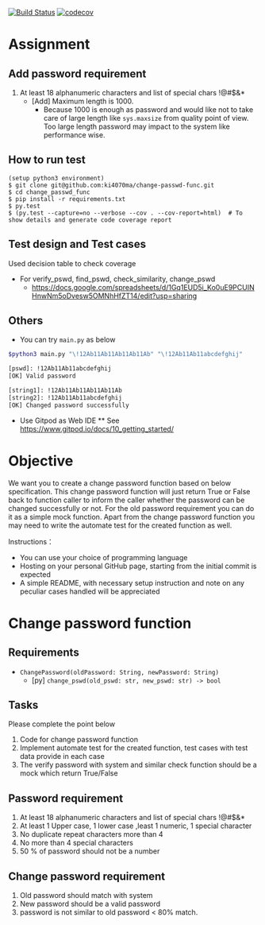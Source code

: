 [![Build Status](https://travis-ci.org/ki4070ma/change-passwd-func.svg?branch=master)](https://travis-ci.org/ki4070ma/change-passwd-func)
[![codecov](https://codecov.io/gh/ki4070ma/change-passwd-func/branch/master/graph/badge.svg)](https://codecov.io/gh/ki4070ma/change-passwd-func)

# Assignment

## Add password requirement
1. At least 18 alphanumeric characters and list of special chars !@#$&*
   * [Add] Maximum length is 1000.
      * Because 1000 is enough as password and would like not to take care of large length like `sys.maxsize` from quality point of view. Too large length password may impact to the system like performance wise.


## How to run test

```
(setup python3 environment)
$ git clone git@github.com:ki4070ma/change-passwd-func.git
$ cd change_passwd_func
$ pip install -r requirements.txt
$ py.test
$ (py.test --capture=no --verbose --cov . --cov-report=html)  # To show details and generate code coverage report
```

## Test design and Test cases
Used decision table to check coverage

* For verify_pswd, find_pswd, check_similarity, change_pswd
    * https://docs.google.com/spreadsheets/d/1Gq1EUD5i_Ko0uE9PCUINHnwNm5oDvesw5OMNhHfZT14/edit?usp=sharing

## Others
* You can try ```main.py``` as below

```bash
$python3 main.py "\!12Ab11Ab11Ab11Ab11Ab" "\!12Ab11Ab11abcdefghij"

[pswd]: !12Ab11Ab11abcdefghij
[OK] Valid password

[string1]: !12Ab11Ab11Ab11Ab11Ab
[string2]: !12Ab11Ab11abcdefghij
[OK] Changed password successfully
```

* Use Gitpod as Web IDE
** See https://www.gitpod.io/docs/10_getting_started/

# Objective
We want you to create a change password function based on below specification.
This change password function will just return True or False back to function caller to inform the caller
whether the password can be changed successfully or not. For the old password requirement you can do
it as a simple mock function. Apart from the change password function you may need to write the
automate test for the created function as well.

Instructions：
* You can use your choice of programming language
* Hosting on your personal GitHub page, starting from the initial commit is expected
* A simple README, with necessary setup instruction and note on any peculiar cases handled will
be appreciated

# Change password function
## Requirements
* ```ChangePassword(oldPassword: String, newPassword: String)```
   * [py] ```change_pswd(old_pswd: str, new_pswd: str) -> bool```

## Tasks
Please complete the point below
1. Code for change password function
2. Implement automate test for the created function, test cases with test data provide in each case
3. The verify password with system and similar check function should be a mock which return True/False

## Password requirement
1. At least 18 alphanumeric characters and list of special chars !@#$&*
2. At least 1 Upper case, 1 lower case ,least 1 numeric, 1 special character
3. No duplicate repeat characters more than 4
4. No more than 4 special characters
5. 50 % of password should not be a number

## Change password requirement
1. Old password should match with system
2. New password should be a valid password
3. password is not similar to old password < 80% match.
